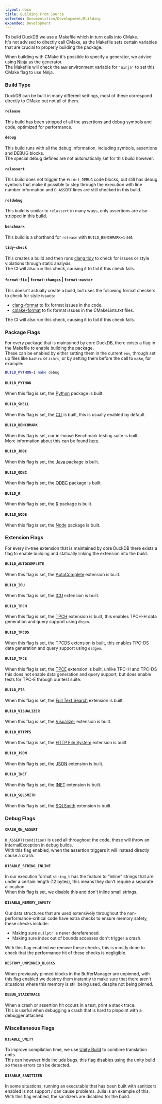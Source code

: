 ```yaml
---
layout: docu
title: Building From Source
selected: Documentation/Development/Building
expanded: Development
---
```


To build DuckDB we use a Makefile which in turn calls into CMake.  
It's not advised to directly call CMake, as the Makefile sets certain variables that are crucial to properly building the package.

When building with CMake it's possible to specify a generator, we advice using [Ninja](https://ninja-build.org/manual.html) as the generator.  
The Makefile will check the `GEN` environment variable for `'ninja'` to set this CMake flag to use Ninja.

### Build Type

DuckDB can be built in many different settings, most of these correspond directly to CMake but not all of them.

#### `release`

This build has been stripped of all the assertions and debug symbols and code, optimized for performance.

#### `debug`

This build runs with all the debug information, including symbols, assertions and DEBUG blocks.  
The special debug defines are not automatically set for this build however.

#### `relassert`

This build does not trigger the `#ifdef DEBUG` code blocks, but still has debug symbols that make it possible to step through the execution with line number information and `D_ASSERT` lines are still checked in this build.

#### `reldebug`

This build is similar to `relassert` in many ways, only assertions are also stripped in this build.

#### `benchmark`

This build is a shorthand for `release` with `BUILD_BENCHMARK=1` set.

#### `tidy-check`

This creates a build and then runs [clang tidy](https://clang.llvm.org/extra/clang-tidy/) to check for issues or style violations through static analysis.  
The CI will also run this check, causing it to fail if this check fails.

#### `format-fix` | `format-changes` | `format-master`

This doesn't actually create a build, but uses the following format checkers to check for style issues:
- [clang-format](https://clang.llvm.org/docs/ClangFormat.html) to fix format issues in the code.  
- [cmake-format](https://cmake-format.readthedocs.io/en/latest/) to fix format issues in the CMakeLists.txt files.  

The CI will also run this check, causing it to fail if this check fails.

### Package Flags

For every package that is maintained by core DuckDB, there exists a flag in the Makefile to enable building the package.  
These can be enabled by either setting them in the current `env`, through set up files like `bashrc` or `zshrc`, or by setting them before the call to `make`, for example:
```bash
BUILD_PYTHON=1 make debug
```

#### `BUILD_PYTHON`

When this flag is set, the [Python](../docs/api/python/overview) package is built.

#### `BUILD_SHELL`

When this flag is set, the [CLI](../docs/api/cli) is built, this is usually enabled by default.

#### `BUILD_BENCHMARK`

When this flag is set, our in-house Benchmark testing suite is built.  
More information about this can be found [here](https://github.com/duckdb/duckdb/blob/main/benchmark/README.md).

#### `BUILD_JDBC`

When this flag is set, the [Java](../docs/api/java) package is built.

#### `BUILD_ODBC`

When this flag is set, the [ODBC](../docs/api/odbc/overview) package is built.

#### `BUILD_R`

When this flag is set, the [R](../docs/api/r) package is built.

#### `BUILD_NODE`

When this flag is set, the [Node](../docs/api/nodejs/overview) package is built.

### Extension Flags

For every in-tree extension that is maintained by core DuckDB there exists a flag to enable building and statically linking the extension into the build.

#### `BUILD_AUTOCOMPLETE`

When this flag is set, the [AutoComplete](https://github.com/duckdb/duckdb/pull/4921) extension is built.

#### `BUILD_ICU`

When this flag is set, the [ICU](../2022/01/06/time-zones.html) extension is built.

#### `BUILD_TPCH`

When this flag is set, the [TPCH](https://www.tpc.org/tpch/) extension is built, this enables TPCH-H data generation and query support using `dbgen`.

#### `BUILD_TPCDS`

When this flag is set, the [TPCDS](https://www.tpc.org/tpcds/) extension is built, this enables TPC-DS data generation and query support using `dsdgen`.

#### `BUILD_TPCE`

When this flag is set, the [TPCE](https://www.tpc.org/tpce/) extension is built, unlike TPC-H and TPC-DS this does not enable data generation and query support, but does enable tests for TPC-E through our test suite.

#### `BUILD_FTS`

When this flag is set, the [Full Text Search](../docs/extensions/full_text_search) extension is built.

#### `BUILD_VISUALIZER`

When this flag is set, the [Visualizer](https://github.com/duckdb/duckdb/pull/1832) extension is built.

#### `BUILD_HTTPFS`

When this flag is set, the [HTTP File System](../docs/extensions/httpfs) extension is built.

#### `BUILD_JSON`

When this flag is set, the [JSON](../docs/extensions/json) extension is built.

#### `BUILD_INET`

When this flag is set, the [INET](https://github.com/duckdb/duckdb/pull/4785) extension is built.

#### `BUILD_SQLSMITH`

When this flag is set, the [SQLSmith](https://github.com/duckdb/duckdb/pull/3410) extension is built.

### Debug Flags

#### `CRASH_ON_ASSERT`

`D_ASSERT(condition)` is used all throughout the code, these will throw an InternalException in debug builds.  
With this flag enabled, when the assertion triggers it will instead directly cause a crash.

#### `DISABLE_STRING_INLINE`

In our execution format `string_t` has the feature to "inline" strings that are under a certain length (12 bytes), this means they don't require a separate allocation.  
When this flag is set, we disable this and don't inline small strings.

#### `DISABLE_MEMORY_SAFETY`

Our data structures that are used extensively throughout the non-performance-critical code have extra checks to ensure memory safety, these checks include:  
- Making sure `nullptr` is never dereferenced.  
- Making sure index out of bounds accesses don't trigger a crash.  

With this flag enabled we remove these checks, this is mostly done to check that the performance hit of these checks is negligible.

#### `DESTROY_UNPINNED_BLOCKS`

When previously pinned blocks in the BufferManager are unpinned, with this flag enabled we destroy them instantly to make sure that there aren't situations where this memory is still being used, despite not being pinned.

#### `DEBUG_STACKTRACE`

When a crash or assertion hit occurs in a test, print a stack trace.  
This is useful when debugging a crash that is hard to pinpoint with a debugger attached.

### Miscellaneous Flags

#### `DISABLE_UNITY`

To improve compilation time, we use [Unity Build](https://cmake.org/cmake/help/latest/prop_tgt/UNITY_BUILD.html) to combine translation units.  
This can however hide include bugs, this flag disables using the unity build so these errors can be detected.

#### `DISABLE_SANITIZER`

In some situations, running an executable that has been built with sanitizers enabled is not support / can cause problems. Julia is an example of this.  
With this flag enabled, the sanitizers are disabled for the build.
